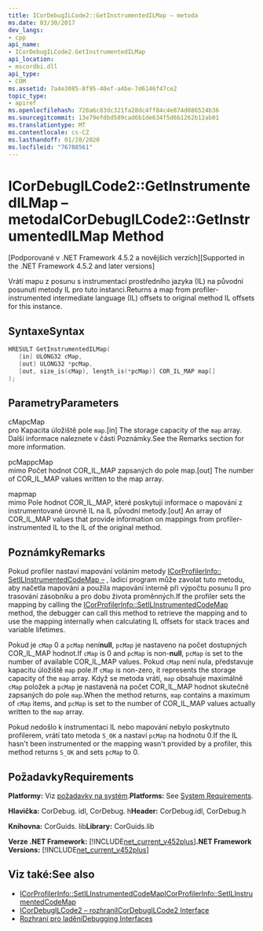 ```yaml
---
title: ICorDebugILCode2::GetInstrumentedILMap – metoda
ms.date: 03/30/2017
dev_langs:
- cpp
api_name:
- ICorDebugILCode2.GetInstrumentedILMap
api_location:
- mscordbi.dll
api_type:
- COM
ms.assetid: 7a4e3085-8f95-40ef-a4be-7d6146f47ce2
topic_type:
- apiref
ms.openlocfilehash: 728a6c83dc321fa28dc4ff84c4e874d886524b36
ms.sourcegitcommit: 13e79efdbd589cad6b1de634f5d6b1262b12ab01
ms.translationtype: MT
ms.contentlocale: cs-CZ
ms.lasthandoff: 01/28/2020
ms.locfileid: "76788561"
---
```

# <a name="icordebugilcode2getinstrumentedilmap-method"></a><span data-ttu-id="c20f9-102">ICorDebugILCode2::GetInstrumentedILMap – metoda</span><span class="sxs-lookup"><span data-stu-id="c20f9-102">ICorDebugILCode2::GetInstrumentedILMap Method</span></span>
<span data-ttu-id="c20f9-103">[Podporované v .NET Framework 4.5.2 a novějších verzích]</span><span class="sxs-lookup"><span data-stu-id="c20f9-103">[Supported in the .NET Framework 4.5.2 and later versions]</span></span>  
  
 <span data-ttu-id="c20f9-104">Vrátí mapu z posunu s instrumentací prostředního jazyka (IL) na původní posunutí metody IL pro tuto instanci.</span><span class="sxs-lookup"><span data-stu-id="c20f9-104">Returns a map from profiler-instrumented intermediate language (IL) offsets to original method IL offsets for this instance.</span></span>  
  
## <a name="syntax"></a><span data-ttu-id="c20f9-105">Syntaxe</span><span class="sxs-lookup"><span data-stu-id="c20f9-105">Syntax</span></span>  
  
```cpp
HRESULT GetInstrumentedILMap(  
   [in] ULONG32 cMap,  
   [out] ULONG32 *pcMap,  
   [out, size_is(cMap), length_is(*pcMap)] COR_IL_MAP map[]  
);  
```  
  
## <a name="parameters"></a><span data-ttu-id="c20f9-106">Parametry</span><span class="sxs-lookup"><span data-stu-id="c20f9-106">Parameters</span></span>  
 <span data-ttu-id="c20f9-107">cMap</span><span class="sxs-lookup"><span data-stu-id="c20f9-107">cMap</span></span>  
 <span data-ttu-id="c20f9-108">pro Kapacita úložiště pole `map`.</span><span class="sxs-lookup"><span data-stu-id="c20f9-108">[in] The storage capacity of the `map` array.</span></span> <span data-ttu-id="c20f9-109">Další informace naleznete v části Poznámky.</span><span class="sxs-lookup"><span data-stu-id="c20f9-109">See the Remarks section for more information.</span></span>  
  
 <span data-ttu-id="c20f9-110">pcMap</span><span class="sxs-lookup"><span data-stu-id="c20f9-110">pcMap</span></span>  
 <span data-ttu-id="c20f9-111">mimo Počet hodnot COR_IL_MAP zapsaných do pole map.</span><span class="sxs-lookup"><span data-stu-id="c20f9-111">[out] The number of COR_IL_MAP values written to the map array.</span></span>  
  
 <span data-ttu-id="c20f9-112">map</span><span class="sxs-lookup"><span data-stu-id="c20f9-112">map</span></span>  
 <span data-ttu-id="c20f9-113">mimo Pole hodnot COR_IL_MAP, které poskytují informace o mapování z instrumentované úrovně IL na IL původní metody.</span><span class="sxs-lookup"><span data-stu-id="c20f9-113">[out] An array of COR_IL_MAP values that provide information on mappings from profiler-instrumented IL to the IL of the original method.</span></span>  
  
## <a name="remarks"></a><span data-ttu-id="c20f9-114">Poznámky</span><span class="sxs-lookup"><span data-stu-id="c20f9-114">Remarks</span></span>  
 <span data-ttu-id="c20f9-115">Pokud profiler nastaví mapování voláním metody [ICorProfilerInfo:: SetILInstrumentedCodeMap –](../../../../docs/framework/unmanaged-api/profiling/icorprofilerinfo-setilinstrumentedcodemap-method.md) , ladicí program může zavolat tuto metodu, aby načetla mapování a použila mapování interně při výpočtu posunu Il pro trasování zásobníku a pro dobu života proměnných.</span><span class="sxs-lookup"><span data-stu-id="c20f9-115">If the profiler sets the mapping by calling the [ICorProfilerInfo::SetILInstrumentedCodeMap](../../../../docs/framework/unmanaged-api/profiling/icorprofilerinfo-setilinstrumentedcodemap-method.md) method, the debugger can call this method to retrieve the mapping and to use the mapping internally when calculating IL offsets for stack traces and variable lifetimes.</span></span>  
  
 <span data-ttu-id="c20f9-116">Pokud je `cMap` 0 a `pcMap` není**null**, `pcMap` je nastaveno na počet dostupných COR_IL_MAP hodnot.</span><span class="sxs-lookup"><span data-stu-id="c20f9-116">If `cMap` is 0 and `pcMap` is non-**null**, `pcMap` is set to the number of available COR_IL_MAP values.</span></span> <span data-ttu-id="c20f9-117">Pokud `cMap` není nula, představuje kapacitu úložiště `map` pole.</span><span class="sxs-lookup"><span data-stu-id="c20f9-117">If `cMap` is non-zero, it represents the storage capacity of the `map` array.</span></span> <span data-ttu-id="c20f9-118">Když se metoda vrátí, `map` obsahuje maximálně `cMap` položek a `pcMap` je nastavená na počet COR_IL_MAP hodnot skutečně zapsaných do pole `map`.</span><span class="sxs-lookup"><span data-stu-id="c20f9-118">When the method returns, `map` contains a maximum of `cMap` items, and `pcMap` is set to the number of COR_IL_MAP values actually written to the `map` array.</span></span>  
  
 <span data-ttu-id="c20f9-119">Pokud nedošlo k instrumentaci IL nebo mapování nebylo poskytnuto profilerem, vrátí tato metoda `S_OK` a nastaví `pcMap` na hodnotu 0.</span><span class="sxs-lookup"><span data-stu-id="c20f9-119">If the IL hasn't been instrumented or the mapping wasn't provided by a profiler, this method returns `S_OK` and sets `pcMap` to 0.</span></span>  
  
## <a name="requirements"></a><span data-ttu-id="c20f9-120">Požadavky</span><span class="sxs-lookup"><span data-stu-id="c20f9-120">Requirements</span></span>  
 <span data-ttu-id="c20f9-121">**Platformy:** Viz [požadavky na systém](../../../../docs/framework/get-started/system-requirements.md).</span><span class="sxs-lookup"><span data-stu-id="c20f9-121">**Platforms:** See [System Requirements](../../../../docs/framework/get-started/system-requirements.md).</span></span>  
  
 <span data-ttu-id="c20f9-122">**Hlavička:** CorDebug. idl, CorDebug. h</span><span class="sxs-lookup"><span data-stu-id="c20f9-122">**Header:** CorDebug.idl, CorDebug.h</span></span>  
  
 <span data-ttu-id="c20f9-123">**Knihovna:** CorGuids. lib</span><span class="sxs-lookup"><span data-stu-id="c20f9-123">**Library:** CorGuids.lib</span></span>  
  
 <span data-ttu-id="c20f9-124">**Verze .NET Framework:** [!INCLUDE[net_current_v452plus](../../../../includes/net-current-v452plus-md.md)]</span><span class="sxs-lookup"><span data-stu-id="c20f9-124">**.NET Framework Versions:** [!INCLUDE[net_current_v452plus](../../../../includes/net-current-v452plus-md.md)]</span></span>  
  
## <a name="see-also"></a><span data-ttu-id="c20f9-125">Viz také:</span><span class="sxs-lookup"><span data-stu-id="c20f9-125">See also</span></span>

- [<span data-ttu-id="c20f9-126">ICorProfilerInfo::SetILInstrumentedCodeMap</span><span class="sxs-lookup"><span data-stu-id="c20f9-126">ICorProfilerInfo::SetILInstrumentedCodeMap</span></span>](../../../../docs/framework/unmanaged-api/profiling/icorprofilerinfo-setilinstrumentedcodemap-method.md)
- [<span data-ttu-id="c20f9-127">ICorDebugILCode2 – rozhraní</span><span class="sxs-lookup"><span data-stu-id="c20f9-127">ICorDebugILCode2 Interface</span></span>](icordebugilcode2-interface.md)
- [<span data-ttu-id="c20f9-128">Rozhraní pro ladění</span><span class="sxs-lookup"><span data-stu-id="c20f9-128">Debugging Interfaces</span></span>](debugging-interfaces.md)
